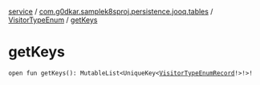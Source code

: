 [service](../../index.md) / [com.g0dkar.samplek8sproj.persistence.jooq.tables](../index.md) / [VisitorTypeEnum](index.md) / [getKeys](./get-keys.md)

# getKeys

`open fun getKeys(): MutableList<UniqueKey<`[`VisitorTypeEnumRecord`](../../com.g0dkar.samplek8sproj.persistence.jooq.tables.records/-visitor-type-enum-record/index.md)`!>!>!`